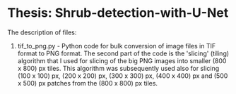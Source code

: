 # Thesis: Shrub-detection-with-U-Net







The description of files:
1. tif_to_png.py  -   Python code for bulk conversion of image files in TIF format to PNG format. The second part of the code is the 'slicing' (tiling) algorithm that I used for slicing of the big PNG images into smaller (800 x 800) px tiles. This algorithm was subsequently used also for slicing (100 x 100) px, (200 x 200) px, (300 x 300) px, (400 x 400) px and (500 x 500) px patches from the (800 x 800) px tiles.    
